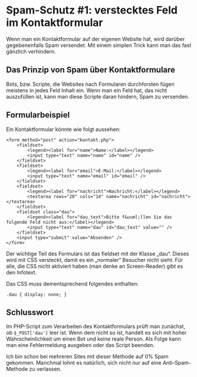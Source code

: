 Spam-Schutz #1: verstecktes Feld im Kontaktformular
==========

Wenn man ein Kontaktformular auf der eigenen Website hat, wird darüber gegebenenfalls Spam versendet.
Mit einem simplen Trick kann man das fast gänzlich verhindern.

Das Prinzip von Spam über Kontaktformulare
-------------

Bots, bzw. Scripte, die Websites nach Formularen durchforsten fügen meistens in jedes Feld Inhalt ein.
Wenn man ein Feld hat, das nicht auszufüllen ist, kann man diese Scripte daran hindern, Spam zu versenden.

Formularbeispiel
-------------

Ein Kontaktformular könnte wie folgt aussehen:

    <form method="post" action="kontakt.php">
        <fieldset>
            <legend><label for="name">Name:</label></legend>
            <input type="text" name="name" id="name" />
        </fieldset>
        <fieldset>
            <legend><label for="email">E-Mail:</label></legend>
            <input type="text" name="email" id="email" />
        </fieldset>
        <fieldset>
            <legend><label for="nachricht">Nachricht:</label></legend>
            <textarea rows="20" cols="14" name="nachricht" id="nachricht"></textarea>
        </fieldset>
        <fieldset class="dau">
            <legend><label for="dau_text">Bitte f&uuml;llen Sie das folgende Feld nicht aus:</label></legend>
            <input type="text" name="dau" id="dau_text" value="" />
        </fieldset>
        <input type="submit" value="Absenden" />
    </form>

Der wichtige Teil des Formulars ist das fieldset mit der Klasse „dau“. Dieses wird mit CSS versteckt, damit es ein
„normaler“ Besucher nicht sieht. Für alle, die CSS nicht aktiviert haben (man denke an Screen-Reader) gibt es den
Infotext.

Das CSS muss dementsprechend folgendes enthalten:

    .dau { display: none; }

Schlusswort
-------------

Im PHP-Script zum Verarbeiten des Kontaktformulars prüft man zunächst, ob `$_POST['dau']` leer ist. Wenn dem nicht so ist,
handelt es sich mit hoher Wahrscheinlichkeit um einen Bot und keine reale Person. Als Folge kann man eine Fehlermeldung
ausgeben oder das Script beenden.

Ich bin schon bei mehreren Sites mit dieser Methode auf 0% Spam gekommen. Manchmal lohnt es natürlich, sich nicht nur
auf eine Anti-Spam-Methode zu verlassen.
